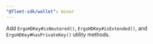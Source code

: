 ```yaml
---
"@fleet-sdk/wallet": minor
---
```


Add `ErgoHDKey#isNeutered()`, `ErgoHDKey#isExtended()`, and `ErgoHDKey#hasPrivateKey()` utility methods.
